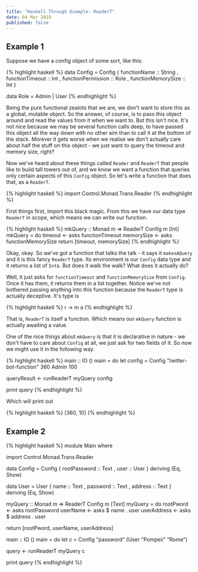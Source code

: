 ```yaml
---
title: "Haskell Through Example: ReaderT"
date: 04 Mar 2019
published: false
---
```



## Example 1

Suppose we have a config object of some sort, like this:

{% highlight haskell %}
data Config = Config
  { functionName       :: String
  , functionTimeout    :: Int
  , functionPermission :: Role
  , functionMemorySize :: Int
  }
  
data Role = Admin | User
{% endhighlight %}

Being the pure functional zealots that we are, we don't want to store this as a global, mutable object. So the answer, of course, is to pass this object around and read the values from it when we want to. But this isn't nice. It's not nice because we may be several function calls deep, to have passed this object all the way down with no other aim than to call it at the bottom of the stack. Morever it gets worse when we realise we don't actually care about half the stuff on this object - we just want to query the timeout and memory size, right?

Now we've heard about these things called `Reader` and `ReaderT` that people like to build tall towers out of, and we know we want a function that queries only certain aspects of this `Config` object. So let's write a function that does that, as a `ReaderT`.

{% highlight haskell %}
import Control.Monad.Trans.Reader
{% endhighlight %}

First things first, import this black magic. From this we have our data type `ReaderT` in scope, which means we can write our function.

{% highlight haskell %}
mkQuery :: Monad m => ReaderT Config m [Int]
mkQuery = do
  timeout    <- asks functionTimeout
  memorySize <- asks functionMemorySize
  return [timeout, memorySize]
{% endhighlight %}

Okay, okay. So we've got a function that talks the talk - it says it `makesAQuery` and it is this fancy `ReaderT` type. Its environment is our `Config` data type and it returns a list of `Int`s. But does it walk the walk? What does it actually do?

Well, it just asks for `functionTimeout` and `functionMemorySize` from `Config`. Once it has them, it returns them in a list together. Notice we've not bothered passing anything into this function because the `ReaderT` type is actually deceptive. It's type is 

{% highlight haskell %}
r -> m a
{% endhighlight %}

That is, `ReaderT` is itself a function. Which means our `mkQuery` function is actually awaiting a value. 

One of the nice things about `mkQuery` is that it is declarative in nature - we don't have to care about `Config` at all, we just ask for two fields of it. So now we might use it in the following way.

{% highlight haskell %}
main :: IO ()
main = do
  let config = Config "twitter-bot-function" 360 Admin 100

  queryResult <- runReaderT myQuery config

  print query
{% endhighlight %}

Which will print out 

{% highlight haskell %}
[360, 10]
{% endhighlight %}

## Example 2








{% highlight haskell %}
module Main where

import Control.Monad.Trans.Reader

data Config = Config 
  { rootPassword :: Text
  , user         :: User 
  } deriving (Eq, Show)

data User = User 
  { name     :: Text
  , password :: Text
  , address  :: Text
  } deriving (Eq, Show)

myQuery :: Monad m => ReaderT Config m [Text]
myQuery = do
  rootPword   <- asks rootPassword
  userName    <- asks $ name . user
  userAddress <- asks $ address . user

  return [rootPword, userName, userAddress]

main :: IO ()
main = do
  let c = Config "password" (User "Pompeii" "Rome")

  query <- runReaderT myQuery c

  print query
{% endhighlight %}

